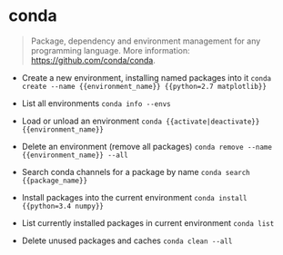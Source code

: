 # conda
> Package, dependency and environment management for any programming language.
> More information: <https://github.com/conda/conda>.

- Create a new environment, installing named packages into it
`conda create --name {{environment_name}} {{python=2.7 matplotlib}}`

- List all environments
`conda info --envs`

- Load or unload an environment
`conda {{activate|deactivate}} {{environment_name}}`

- Delete an environment (remove all packages)
`conda remove --name {{environment_name}} --all`

- Search conda channels for a package by name
`conda search {{package_name}}`

- Install packages into the current environment
`conda install {{python=3.4 numpy}}`

- List currently installed packages in current environment
`conda list`

- Delete unused packages and caches
`conda clean --all`
